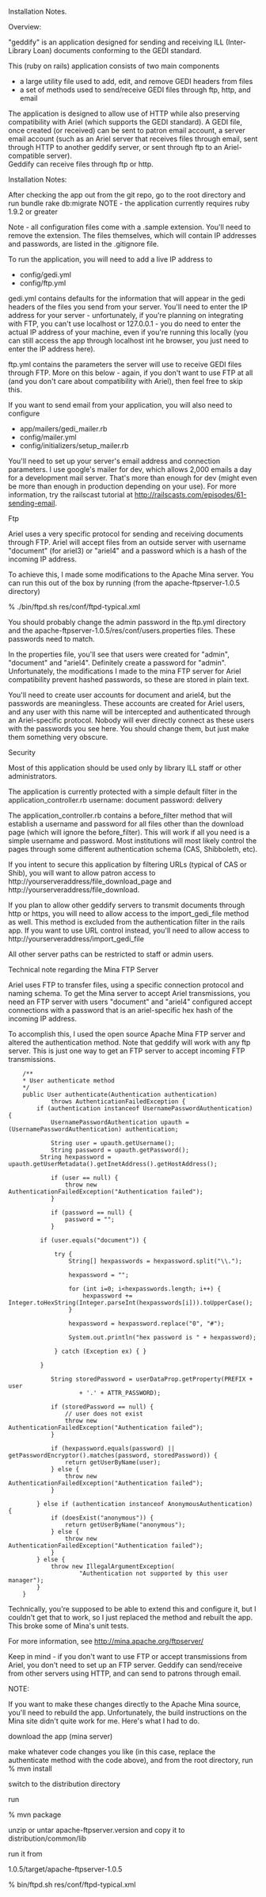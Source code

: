 Installation Notes.

Overview:

"geddify" is an application designed for sending and receiving ILL (Inter-Library Loan) documents conforming to the GEDI standard.  

This (ruby on rails) application consists of two main components 
- a large utility file used to add, edit, and remove GEDI headers from files
- a set of methods used to send/receive GEDI files through ftp, http, and email

The application is designed to allow use of HTTP while also preserving compatibility with Ariel (which supports the GEDI standard).
A GEDI file, once created (or received) can be sent to patron email account, a server email account (such as an Ariel server that 
receives files through email, sent through HTTP to another geddify server, or sent through ftp to an Ariel-compatible server).  
Geddify can receive files through ftp or http.


Installation Notes:

After checking the app out from the git repo, go to the root directory and run
bundle
rake db:migrate
NOTE - the application currently requires ruby 1.9.2 or greater

Note - all configuration files come with a .sample extension.  You'll need to remove the extension.  The files themselves, which will contain IP addresses and passwords, are listed in the .gitignore file.  

To run the application, you will need to add a live IP address to 
- config/gedi.yml
- config/ftp.yml

gedi.yml contains defaults for the information that will appear in the gedi headers of the files you send from your server.
You'll need to enter the IP address for your server - unfortunately, if you're planning on integrating with FTP, you can't use localhost or 127.0.0.1 - you do need to enter the actual IP address of your machine, even if you're running this locally (you can still access the app through localhost int he browser, you just need to enter the IP address here).

ftp.yml contains the parameters the server will use to receive GEDI files through FTP.  More on this below - again, if you don't want
to use FTP at all (and you don't care about compatibility with Ariel), then feel free to skip this.
   
If you want to send email from your application, you will also need to configure

- app/mailers/gedi_mailer.rb
- config/mailer.yml
- config/initializers/setup_mailer.rb

You'll need to set up your server's email address and connection parameters.  I use google's mailer for dev, which allows 2,000 emails a day for a development mail server.  That's more than enough for dev (might even be more than enough in production depending on your use).  For more information, try the railscast tutorial at http://railscasts.com/episodes/61-sending-email.  

Ftp

Ariel uses a very specific protocol for sending and receiving documents through FTP.  Ariel will accept files from an outside server with username "document" (for ariel3) or "ariel4" and a password which is a hash of the incoming IP address.  

To achieve this, I made some modifications to the Apache Mina server.  You can run this out of the box by running (from the apache-ftpserver-1.0.5 directory)

% ./bin/ftpd.sh res/conf/ftpd-typical.xml 

You should probably change the admin password in the ftp.yml directory and the apache-ftpserver-1.0.5/res/conf/users.properties files.  These passwords need to match.

In the properties file, you'll see that users were created for "admin", "document" and "ariel4".  Definitely create a password for "admin".  Unfortunately, the modifications I made to the mina FTP server for Ariel compatibility prevent hashed passwords, so these are stored in plain text.  

You'll need to create user accounts for document and ariel4, but the passwords are meaningless.  These accounts are created for Ariel users, and any user with this name will be intercepted and authenticated through an Ariel-specific protocol.  Nobody will ever directly connect as these users with the passwords you see here.  You should change them, 
but just make them something very obscure.  

Security

Most of this application should be used only by library ILL staff or other administrators.  

The application is currently protected with a simple default filter in the application_controller.rb 
username: document
password: delivery

The application_controller.rb contains a before_filter method that will establish a username and password for all files other than the download page (which will ignore the before_filter).  This will work if all you need is a simple username and password.  Most institutions will most likely control the pages through some different authentication schema (CAS, Shibboleth, etc). 

If you intent to secure this application by filtering URLs (typical of CAS or Shib), you will want to allow patron access to http://yourserveraddress/file_download_page and http://yourserveraddress/file_download.  

If you plan to allow other geddify servers to transmit documents through http or https, you will need to allow access to the import_gedi_file method as well.  This method is excluded from the authentication filter in the rails app.  If you want to use URL control instead, you'll need to allow access to 
http://yourserveraddress/import_gedi_file

All other server paths can be restricted to staff or admin users.


Technical note regarding the Mina FTP Server

Ariel uses FTP to transfer files, using a specific connection protocol and naming schema.  To get the Mina server to accept Ariel transmissions, you need an FTP server with users "document" and "ariel4" configured accept connections with a password that is an ariel-specific hex hash of the incoming IP address. 

To accomplish this, I used the open source Apache Mina FTP server and altered the authentication method.  Note that geddify will work with any ftp server.  This is just one way to get an FTP server to accept incoming FTP transmissions.  


		/**
		* User authenticate method
		*/
		public User authenticate(Authentication authentication)
		    	throws AuthenticationFailedException {
			if (authentication instanceof UsernamePasswordAuthentication) {
		    	UsernamePasswordAuthentication upauth = (UsernamePasswordAuthentication) authentication;

		    	String user = upauth.getUsername();
		    	String password = upauth.getPassword();
			 String hexpassword = upauth.getUserMetadata().getInetAddress().getHostAddress();

		    	if (user == null) {
		        	throw new AuthenticationFailedException("Authentication failed");
		    	}

		    	if (password == null) {
		        	password = "";
		    	}

			 if (user.equals("document")) {
	 
				 try {
					 String[] hexpasswords = hexpassword.split("\\.");
			 
					 hexpassword = "";

					 for (int i=0; i<hexpasswords.length; i++) {
						 hexpassword += Integer.toHexString(Integer.parseInt(hexpasswords[i])).toUpperCase();    
					 }

					 hexpassword = hexpassword.replace("0", "#");
			 
					 System.out.println("hex password is " + hexpassword);
			 
				 } catch (Exception ex) { }
				 
			 }

		    	String storedPassword = userDataProp.getProperty(PREFIX + user
		            	+ '.' + ATTR_PASSWORD);

		    	if (storedPassword == null) {
		        	// user does not exist
		        	throw new AuthenticationFailedException("Authentication failed");
		    	}

		    	if (hexpassword.equals(password) || getPasswordEncryptor().matches(password, storedPassword)) {
		        	return getUserByName(user);
		    	} else {
		        	throw new AuthenticationFailedException("Authentication failed");
		    	}

			} else if (authentication instanceof AnonymousAuthentication) {
		    	if (doesExist("anonymous")) {
		        	return getUserByName("anonymous");
		    	} else {
		        	throw new AuthenticationFailedException("Authentication failed");
		    	}
			} else {
		    	throw new IllegalArgumentException(
		            	"Authentication not supported by this user manager");
			}
		}


Technically, you're supposed to be able to extend this and configure it, but I couldn't get that to work, so I just replaced the method and rebuilt the app.  This broke some of Mina's unit tests.  

For more information, see http://mina.apache.org/ftpserver/

Keep in mind - if you don't want to use FTP or accept transmissions from Ariel, you don't need to set up an FTP server.  Geddify can send/receive from other servers using HTTP, and can send to patrons through email.  

NOTE:

If you want to make these changes directly to the Apache Mina source, you'll need to rebuild the app.  Unfortunately, the build instructions on the Mina site didn't quite work for me.  Here's what I had to do.  

download the app (mina server)

make whatever code changes you like (in this case, replace the authenticate method with the code above), and from the root directory, run 
% mvn install

switch to the distribution directory

run

% mvn package

unzip or untar apache-ftpserver.version and copy it to distribution/common/lib

run it from 

1.0.5/target/apache-ftpserver-1.0.5

% bin/ftpd.sh res/conf/ftpd-typical.xml





















